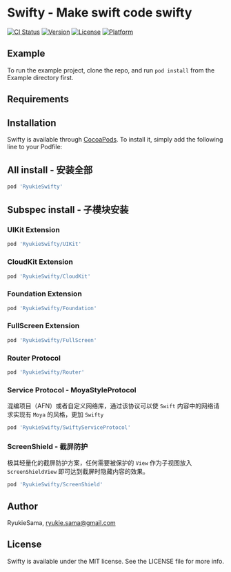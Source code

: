 # Swifty - Make swift code swifty

[![CI Status](https://img.shields.io/travis/RyukieSama/RyukieSwifty.svg?style=flat)](https://travis-ci.org/RyukieSama/RyukieSwifty)
[![Version](https://img.shields.io/cocoapods/v/RyukieSwifty.svg?style=flat)](https://cocoapods.org/pods/RyukieSwifty)
[![License](https://img.shields.io/cocoapods/l/RyukieSwifty.svg?style=flat)](https://cocoapods.org/pods/RyukieSwifty)
[![Platform](https://img.shields.io/cocoapods/p/Swifty.svg?style=flat)](https://cocoapods.org/pods/RyukieSwifty)

## Example

To run the example project, clone the repo, and run `pod install` from the Example directory first.

## Requirements

## Installation

Swifty is available through [CocoaPods](https://cocoapods.org). To install
it, simply add the following line to your Podfile:

## All install - 安装全部

```ruby
pod 'RyukieSwifty'
```

## Subspec install - 子模块安装

### UIKit Extension

```ruby
pod 'RyukieSwifty/UIKit'
```

### CloudKit Extension

```ruby
pod 'RyukieSwifty/CloudKit'
```

### Foundation Extension

```ruby
pod 'RyukieSwifty/Foundation'
```

### FullScreen Extension

```ruby
pod 'RyukieSwifty/FullScreen'
```

### Router Protocol

```ruby
pod 'RyukieSwifty/Router'
```

### Service Protocol - MoyaStyleProtocol

混编项目（AFN）或者自定义网络库，通过该协议可以使 `Swift` 内容中的网络请求实现有 `Moya` 的风格，更加 `Swifty`

```ruby
pod 'RyukieSwifty/SwiftyServiceProtocol'
```

### ScreenShield - 截屏防护

极其轻量化的截屏防护方案，任何需要被保护的 `View` 作为子视图放入 `ScreenShieldView` 即可达到截屏时隐藏内容的效果。

```ruby
pod 'RyukieSwifty/ScreenShield'
```

## Author

RyukieSama, ryukie.sama@gmail.com

## License

Swifty is available under the MIT license. See the LICENSE file for more info.


